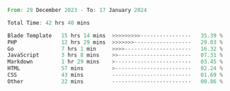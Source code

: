 
<!--START_SECTION:waka-->

```rust
From: 29 December 2023 - To: 17 January 2024

Total Time: 42 hrs 40 mins

Blade Template   15 hrs 14 mins  >>>>>>>>>----------------   35.39 %
PHP              12 hrs 29 mins  >>>>>>>------------------   29.03 %
Go               7 hrs 1 min     >>>>---------------------   16.32 %
JavaScript       3 hrs 8 mins    >>-----------------------   07.31 %
Markdown         1 hr 29 mins    >------------------------   03.45 %
HTML             57 mins         >------------------------   02.24 %
CSS              43 mins         -------------------------   01.69 %
Other            22 mins         -------------------------   00.86 %
```

<!--END_SECTION:waka-->
<!---
Abedmuh/Abedmuh is a ✨ special ✨ repository because its `README.md` (this file) appears on your GitHub profile.
You can click the Preview link to take a look at your changes.
--->
